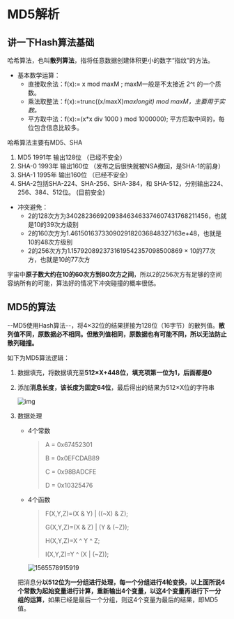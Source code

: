 # MD5解析

## 讲一下Hash算法基础

哈希算法，也叫**散列算法**，指将任意数据创建体积更小的数字“指纹”的方法。

-   基本数学运算：
    -   直接取余法：f(x):= x mod maxM ; maxM一般是不太接近 2^t 的一个质数。
    -   乘法取整法：f(x):=trunc((x/maxX)*maxlongit) mod maxM，主要用于实数。*
    -   平方取中法：f(x):=(x*x div 1000 ) mod 1000000); 平方后取中间的，每位包含信息比较多。

哈希算法主要有MD5、SHA

1.  MD5 1991年 输出128位 （已经不安全）
2.  SHA-0 1993年 输出160位 （发布之后很快就被NSA撤回，是SHA-1的前身）
3.  SHA-1 1995年 输出160位 （已经不安全）
4.  SHA-2包括SHA-224、SHA-256、SHA-384，和 SHA-512，分别输出224、256、384、512位。 (目前安全)

-   冲突避免：
    -   2的128次方为340282366920938463463374607431768211456，也就是10的39次方级别
    -   2的160次方为1.4615016373309029182036848327163e+48，也就是10的48次方级别
    -   2的256次方为1.1579208923731619542357098500869 × 10的77次方，也就是10的77次方

宇宙中**原子数大约在10的60次方到80次方之间**，所以2的256次方有足够的空间容纳所有的可能，算法好的情况下冲突碰撞的概率很低。

## MD5的算法

--MD5使用Hash算法--，将4×32位的结果拼接为128位（16字节）的散列值。**散列值不同，原数据必不相同。但散列值相同，原数据也有可能不同，所以无法防止散列碰撞。**

如下为MD5算法逻辑：

1.  数据填充，将数据填充至**512×X+448位，填充项第一位为1，后面都是0**

2.  添加**消息长度，该长度为固定64位**，最后得出的结果为512×X位的字符串

    ![img](https://pic3.zhimg.com/v2-9cc78afed081f0b8fd45b398adabb072_r.jpg)

3.  数据处理

    -   4个常数

        >   A = 0x67452301
        >
        >   B = 0x0EFCDAB89
        >
        >   C = 0x98BADCFE
        >
        >   D = 0x10325476

    -   4个函数

        >   F(X,Y,Z)=(X & Y) | ((~X) & Z);
        >
        >   G(X,Y,Z)=(X & Z) | (Y & (~Z));
        >
        >   H(X,Y,Z)=X ^ Y ^ Z;
        >
        >   I(X,Y,Z)=Y ^ (X | (~Z)); 

        ![1565578915919](/home/dixin/.config/Typora/typora-user-images/1565578915919.png)

    把消息分**以512位为一分组进行处理，每一个分组进行4轮变换，以上面所说4个常数为起始变量进行计算，重新输出4个变量，以这4个变量再进行下一分组的运算**，如果已经是最后一个分组，则这4个变量为最后的结果，即MD5值。